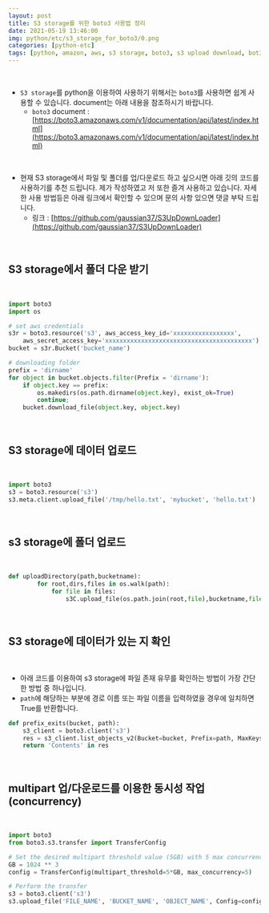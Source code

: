 ```yaml
---
layout: post
title: S3 storage를 위한 boto3 사용법 정리
date: 2021-05-19 13:46:00
img: python/etc/s3_storage_for_boto3/0.png
categories: [python-etc] 
tags: [python, amazon, aws, s3 storage, boto3, s3 upload download, bot3 사용법, s3 upload, s3 download] # add tag
---
```


<br>

- `S3 storage`를 python을 이용하여 사용하기 위해서는 `boto3`를 사용하면 쉽게 사용할 수 있습니다. document는 아래 내용을 참조하시기 바랍니다.
    - `boto3` document : [https://boto3.amazonaws.com/v1/documentation/api/latest/index.html](https://boto3.amazonaws.com/v1/documentation/api/latest/index.html)

<br>

- 현재 S3 storage에서 파일 및 폴더를 업/다운로드 하고 싶으시면 아래 깃의 코드를 사용하기를 추천 드립니다. 제가 작성하였고 저 또한 즐겨 사용하고 있습니다. 자세한 사용 방법등은 아래 링크에서 확인할 수 있으며 문의 사항 있으면 댓글 부탁 드립니다.
    - 링크 : [https://github.com/gaussian37/S3UpDownLoader](https://github.com/gaussian37/S3UpDownLoader)

<br>

## **S3 storage에서 폴더 다운 받기**

<br>

```python
import boto3
import os 

# set aws credentials 
s3r = boto3.resource('s3', aws_access_key_id='xxxxxxxxxxxxxxxxx',
    aws_secret_access_key='xxxxxxxxxxxxxxxxxxxxxxxxxxxxxxxxxxxxxxxxx')
bucket = s3r.Bucket('bucket_name')

# downloading folder 
prefix = 'dirname'
for object in bucket.objects.filter(Prefix = 'dirname'):
    if object.key == prefix:
        os.makedirs(os.path.dirname(object.key), exist_ok=True)
        continue;
    bucket.download_file(object.key, object.key)
```
<br>

## **S3 storage에 데이터 업로드**

<br>

```python
import boto3
s3 = boto3.resource('s3')
s3.meta.client.upload_file('/tmp/hello.txt', 'mybucket', 'hello.txt')
```

<br>

## **s3 storage에 폴더 업로드**

<br>

```python
def uploadDirectory(path,bucketname):
        for root,dirs,files in os.walk(path):
            for file in files:
                s3C.upload_file(os.path.join(root,file),bucketname,file)
```

<br>

## **S3 storage에 데이터가 있는 지 확인**

<br>

- 아래 코드를 이용하여 s3 storage에 파일 존재 유무를 확인하는 방법이 가장 간단한 방법 중 하나입니다.
- `path`에 해당하는 부분에 경로 이름 또는 파일 이름을 입력하였을 경우에 일치하면 True를 반환합니다.

```python
def prefix_exits(bucket, path):
    s3_client = boto3.client('s3')
    res = s3_client.list_objects_v2(Bucket=bucket, Prefix=path, MaxKeys=1)
    return 'Contents' in res
```

<br>

## **multipart 업/다운로드를 이용한 동시성 작업 (concurrency)**

<br>

```python
import boto3
from boto3.s3.transfer import TransferConfig

# Set the desired multipart threshold value (5GB) with 5 max concurrency
GB = 1024 ** 3
config = TransferConfig(multipart_threshold=5*GB, max_concurrency=5)

# Perform the transfer
s3 = boto3.client('s3')
s3.upload_file('FILE_NAME', 'BUCKET_NAME', 'OBJECT_NAME', Config=config)
```

<br>